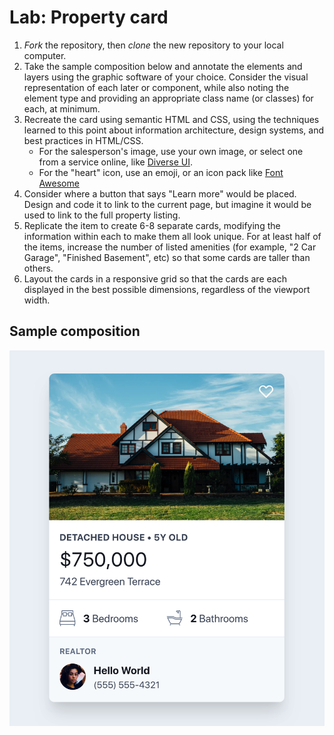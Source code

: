 # Lab: Property card

1. *Fork* the repository, then *clone* the new repository to your local computer.
2. Take the sample composition below and annotate the elements and layers using the graphic software of your choice. Consider the visual representation of each later or component, while also noting the element type and providing an appropriate class name (or classes) for each, at minimum.
3. Recreate the card using semantic HTML and CSS, using the techniques learned to this point about information architecture, design systems, and best practices in HTML/CSS.
    - For the salesperson's image, use your own image, or select one from a service online, like [Diverse UI](https://diverseui.com/).
    - For the "heart" icon, use an emoji, or an icon pack like [Font Awesome](https://fontawesome.com/)
5. Consider where a button that says "Learn more" would be placed. Design and code it to link to the current page, but imagine it would be used to link to the full property listing.
6. Replicate the item to create 6-8 separate cards, modifying the information within each to make them all look unique. For at least half of the items, increase the number of listed amenities (for example, "2 Car Garage", "Finished Basement", etc) so that some cards are taller than others.
7. Layout the cards in a responsive grid so that the cards are each displayed in the best possible dimensions, regardless of the viewport width.

## Sample composition
![Sample image](./sample.png)
